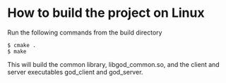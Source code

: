# How to build the project on Linux #

Run the following commands from the build directory

    $ cmake .
    $ make

This will build the common library, libgod_common.so, and the client and server executables god_client and god_server.
